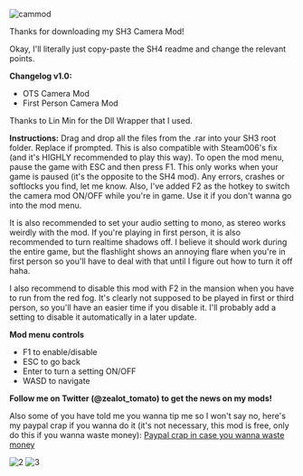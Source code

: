 ![cammod](https://github.com/user-attachments/assets/306a74eb-8339-46ec-a72b-e9c800a43e59)

Thanks for downloading my SH3 Camera Mod!

Okay, I'll literally just copy-paste the SH4 readme and change the relevant points.

**Changelog v1.0:**
- OTS Camera Mod
- First Person Camera Mod

Thanks to Lin Min for the Dll Wrapper that I used.

**Instructions:**
Drag and drop all the files from the .rar into your SH3 root folder. Replace if prompted. This is also compatible with Steam006's fix (and it's HIGHLY recommended to play this way). To open the mod menu, pause the game with ESC and then press F1. This only works when your game is paused (it's the opposite to the SH4 mod). Any errors, crashes or softlocks you find, let me know. Also, I've added F2 as the hotkey to switch the camera mod ON/OFF while you're in game. Use it if you don't wanna go into the mod menu.

It is also recommended to set your audio setting to mono, as stereo works weirdly with the mod. If you're playing in first person, it is also recommended to turn realtime shadows off. I believe it should work during the entire game, but the flashlight shows an annoying flare when you're in first person so you'll have to deal with that until I figure out how to turn it off haha.

I also recommend to disable this mod with F2 in the mansion when you have to run from the red fog. It's clearly not supposed to be played in first or third person, so you'll have an easier time if you disable it. I'll probably add a setting to disable it automatically in a later update.

**Mod menu controls**
- F1 to enable/disable
- ESC to go back
- Enter to turn a setting ON/OFF
- WASD to navigate

**Follow me on Twitter (@zealot_tomato) to get the news on my mods!**

Also some of you have told me you wanna tip me so I won't say no, here's my paypal crap if you wanna do it (it's not necessary, this mod is free, only do this if you wanna waste money): [Paypal crap in case you wanna waste money](https://www.paypal.me/zealottomato)

![2](https://github.com/user-attachments/assets/f24f5f99-64f9-4b1c-8715-ac0b40f054ef)
![3](https://github.com/user-attachments/assets/ae5e507d-628b-4a9d-9f3c-3c24ba0e0ca2)
